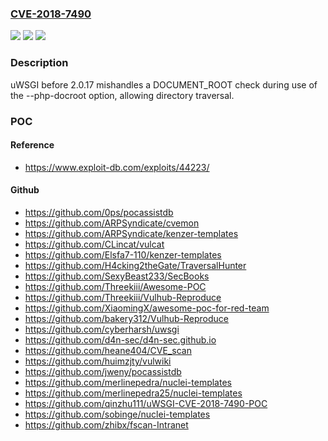 ### [CVE-2018-7490](https://cve.mitre.org/cgi-bin/cvename.cgi?name=CVE-2018-7490)
![](https://img.shields.io/static/v1?label=Product&message=n%2Fa&color=blue)
![](https://img.shields.io/static/v1?label=Version&message=n%2Fa%20&color=brightgreen)
![](https://img.shields.io/static/v1?label=Vulnerability&message=n%2Fa&color=brightgreen)

### Description

uWSGI before 2.0.17 mishandles a DOCUMENT_ROOT check during use of the --php-docroot option, allowing directory traversal.

### POC

#### Reference
- https://www.exploit-db.com/exploits/44223/

#### Github
- https://github.com/0ps/pocassistdb
- https://github.com/ARPSyndicate/cvemon
- https://github.com/ARPSyndicate/kenzer-templates
- https://github.com/CLincat/vulcat
- https://github.com/Elsfa7-110/kenzer-templates
- https://github.com/H4cking2theGate/TraversalHunter
- https://github.com/SexyBeast233/SecBooks
- https://github.com/Threekiii/Awesome-POC
- https://github.com/Threekiii/Vulhub-Reproduce
- https://github.com/XiaomingX/awesome-poc-for-red-team
- https://github.com/bakery312/Vulhub-Reproduce
- https://github.com/cyberharsh/uwsgi
- https://github.com/d4n-sec/d4n-sec.github.io
- https://github.com/heane404/CVE_scan
- https://github.com/huimzjty/vulwiki
- https://github.com/jweny/pocassistdb
- https://github.com/merlinepedra/nuclei-templates
- https://github.com/merlinepedra25/nuclei-templates
- https://github.com/qinzhu111/uWSGI-CVE-2018-7490-POC
- https://github.com/sobinge/nuclei-templates
- https://github.com/zhibx/fscan-Intranet

